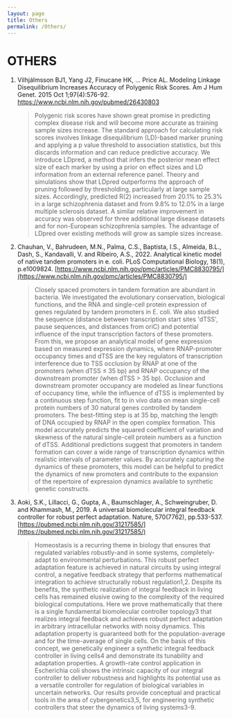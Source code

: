 ```yaml
---
layout: page
title: Others
permalink: /Others/
---
```


# OTHERS

1. Vilhjálmsson BJ1, Yang J2, Finucane HK, ... Price AL.  Modeling Linkage Disequilibrium Increases Accuracy of Polygenic Risk Scores.  Am J Hum Genet. 2015 Oct 1;97(4):576-92. https://www.ncbi.nlm.nih.gov/pubmed/26430803

   >Polygenic risk scores have shown great promise in predicting complex disease risk and will become more accurate as training sample sizes increase. The standard approach for calculating risk scores involves linkage disequilibrium (LD)-based marker pruning and applying a p value threshold to association statistics, but this discards information and can reduce predictive accuracy. We introduce LDpred, a method that infers the posterior mean effect size of each marker by using a prior on effect sizes and LD information from an external reference panel. Theory and simulations show that LDpred outperforms the approach of pruning followed by thresholding, particularly at large sample sizes. Accordingly, predicted R(2) increased from 20.1% to 25.3% in a large schizophrenia dataset and from 9.8% to 12.0% in a large multiple sclerosis dataset. A similar relative improvement in accuracy was observed for three additional large disease datasets and for non-European schizophrenia samples. The advantage of LDpred over existing methods will grow as sample sizes increase. 

1. Chauhan, V., Bahrudeen, M.N., Palma, C.S., Baptista, I.S., Almeida, B.L., Dash, S., Kandavalli, V. and Ribeiro, A.S., 2022. Analytical kinetic model of native tandem promoters in e. coli. PLoS Computational Biology, 18(1), p.e1009824.
[https://www.ncbi.nlm.nih.gov/pmc/articles/PMC8830795/](https://www.ncbi.nlm.nih.gov/pmc/articles/PMC8830795/)

   >Closely spaced promoters in tandem formation are abundant in bacteria. We investigated the evolutionary conservation, biological functions, and the RNA and single-cell protein expression of genes regulated by tandem promoters in E. coli. We also studied the sequence (distance between transcription start sites 'dTSS', pause sequences, and distances from oriC) and potential influence of the input transcription factors of these promoters. From this, we propose an analytical model of gene expression based on measured expression dynamics, where RNAP-promoter occupancy times and dTSS are the key regulators of transcription interference due to TSS occlusion by RNAP at one of the promoters (when dTSS ≤ 35 bp) and RNAP occupancy of the downstream promoter (when dTSS > 35 bp). Occlusion and downstream promoter occupancy are modeled as linear functions of occupancy time, while the influence of dTSS is implemented by a continuous step function, fit to in vivo data on mean single-cell protein numbers of 30 natural genes controlled by tandem promoters. The best-fitting step is at 35 bp, matching the length of DNA occupied by RNAP in the open complex formation. This model accurately predicts the squared coefficient of variation and skewness of the natural single-cell protein numbers as a function of dTSS. Additional predictions suggest that promoters in tandem formation can cover a wide range of transcription dynamics within realistic intervals of parameter values. By accurately capturing the dynamics of these promoters, this model can be helpful to predict the dynamics of new promoters and contribute to the expansion of the repertoire of expression dynamics available to synthetic genetic constructs.

1. Aoki, S.K., Lillacci, G., Gupta, A., Baumschlager, A., Schweingruber, D. and Khammash, M., 2019. A universal biomolecular integral feedback controller for robust perfect adaptation. Nature, 570(7762), pp.533-537.
[https://pubmed.ncbi.nlm.nih.gov/31217585/](https://pubmed.ncbi.nlm.nih.gov/31217585/)

   >Homeostasis is a recurring theme in biology that ensures that regulated variables robustly-and in some systems, completely-adapt to environmental perturbations. This robust perfect adaptation feature is achieved in natural circuits by using integral control, a negative feedback strategy that performs mathematical integration to achieve structurally robust regulation1,2. Despite its benefits, the synthetic realization of integral feedback in living cells has remained elusive owing to the complexity of the required biological computations. Here we prove mathematically that there is a single fundamental biomolecular controller topology3 that realizes integral feedback and achieves robust perfect adaptation in arbitrary intracellular networks with noisy dynamics. This adaptation property is guaranteed both for the population-average and for the time-average of single cells. On the basis of this concept, we genetically engineer a synthetic integral feedback controller in living cells4 and demonstrate its tunability and adaptation properties. A growth-rate control application in Escherichia coli shows the intrinsic capacity of our integral controller to deliver robustness and highlights its potential use as a versatile controller for regulation of biological variables in uncertain networks. Our results provide conceptual and practical tools in the area of cybergenetics3,5, for engineering synthetic controllers that steer the dynamics of living systems3-9. 


